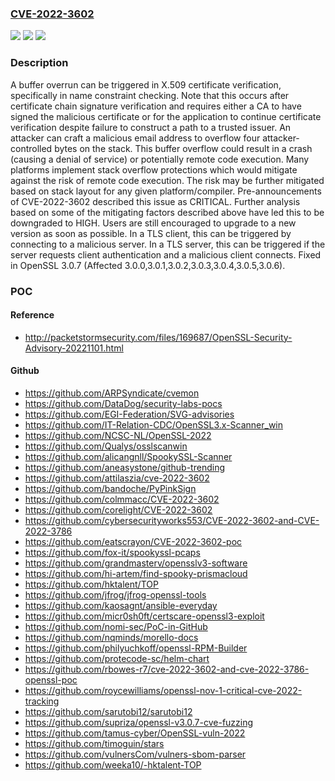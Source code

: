 ### [CVE-2022-3602](https://cve.mitre.org/cgi-bin/cvename.cgi?name=CVE-2022-3602)
![](https://img.shields.io/static/v1?label=Product&message=OpenSSL&color=blue)
![](https://img.shields.io/static/v1?label=Version&message=n%2Fa&color=blue)
![](https://img.shields.io/static/v1?label=Vulnerability&message=Buffer%20overflow&color=brighgreen)

### Description

A buffer overrun can be triggered in X.509 certificate verification, specifically in name constraint checking. Note that this occurs after certificate chain signature verification and requires either a CA to have signed the malicious certificate or for the application to continue certificate verification despite failure to construct a path to a trusted issuer. An attacker can craft a malicious email address to overflow four attacker-controlled bytes on the stack. This buffer overflow could result in a crash (causing a denial of service) or potentially remote code execution. Many platforms implement stack overflow protections which would mitigate against the risk of remote code execution. The risk may be further mitigated based on stack layout for any given platform/compiler. Pre-announcements of CVE-2022-3602 described this issue as CRITICAL. Further analysis based on some of the mitigating factors described above have led this to be downgraded to HIGH. Users are still encouraged to upgrade to a new version as soon as possible. In a TLS client, this can be triggered by connecting to a malicious server. In a TLS server, this can be triggered if the server requests client authentication and a malicious client connects. Fixed in OpenSSL 3.0.7 (Affected 3.0.0,3.0.1,3.0.2,3.0.3,3.0.4,3.0.5,3.0.6).

### POC

#### Reference
- http://packetstormsecurity.com/files/169687/OpenSSL-Security-Advisory-20221101.html

#### Github
- https://github.com/ARPSyndicate/cvemon
- https://github.com/DataDog/security-labs-pocs
- https://github.com/EGI-Federation/SVG-advisories
- https://github.com/IT-Relation-CDC/OpenSSL3.x-Scanner_win
- https://github.com/NCSC-NL/OpenSSL-2022
- https://github.com/Qualys/osslscanwin
- https://github.com/alicangnll/SpookySSL-Scanner
- https://github.com/aneasystone/github-trending
- https://github.com/attilaszia/cve-2022-3602
- https://github.com/bandoche/PyPinkSign
- https://github.com/colmmacc/CVE-2022-3602
- https://github.com/corelight/CVE-2022-3602
- https://github.com/cybersecurityworks553/CVE-2022-3602-and-CVE-2022-3786
- https://github.com/eatscrayon/CVE-2022-3602-poc
- https://github.com/fox-it/spookyssl-pcaps
- https://github.com/grandmasterv/opensslv3-software
- https://github.com/hi-artem/find-spooky-prismacloud
- https://github.com/hktalent/TOP
- https://github.com/jfrog/jfrog-openssl-tools
- https://github.com/kaosagnt/ansible-everyday
- https://github.com/micr0sh0ft/certscare-openssl3-exploit
- https://github.com/nomi-sec/PoC-in-GitHub
- https://github.com/nqminds/morello-docs
- https://github.com/philyuchkoff/openssl-RPM-Builder
- https://github.com/protecode-sc/helm-chart
- https://github.com/rbowes-r7/cve-2022-3602-and-cve-2022-3786-openssl-poc
- https://github.com/roycewilliams/openssl-nov-1-critical-cve-2022-tracking
- https://github.com/sarutobi12/sarutobi12
- https://github.com/supriza/openssl-v3.0.7-cve-fuzzing
- https://github.com/tamus-cyber/OpenSSL-vuln-2022
- https://github.com/timoguin/stars
- https://github.com/vulnersCom/vulners-sbom-parser
- https://github.com/weeka10/-hktalent-TOP


